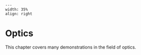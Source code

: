 
```{figure} /figures/busy.png
---
width: 35%
align: right
```
# Optics

This chapter covers many demonstrations in the field of optics.

```{tableofcontents}
```